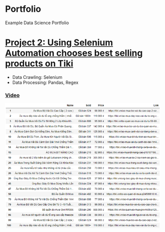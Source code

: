 # Portfolio
Example Data Science Portfolio

# [Project 2: Using Selenium Automation chooses best selling products on Tiki](https://github.com/anhkhoa134/portfolio/tree/main/Project_2)

* Data Crawling: Selenium
* Data Processing: Pandas, Regex

### [Video](https://www.youtube.com/watch?v=qM4knCV9LK8)

![](https://raw.githubusercontent.com/anhkhoa134/portfolio/main/Project_2/images/2022-06-30_001542.png)
